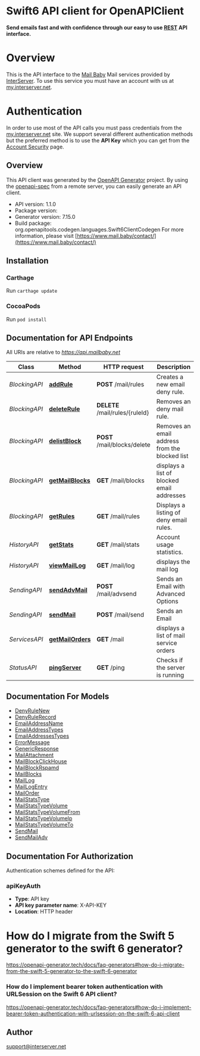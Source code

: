 # Swift6 API client for OpenAPIClient

**Send emails fast and with confidence through our easy to use [REST](https://en.wikipedia.org/wiki/Representational_state_transfer) API interface.**
# Overview
This is the API interface to the [Mail Baby](https//mail.baby/) Mail services provided by [InterServer](https://www.interserver.net). To use this service you must have an account with us at [my.interserver.net](https://my.interserver.net).
# Authentication
In order to use most of the API calls you must pass credentials from the [my.interserver.net](https://my.interserver.net/) site.
We support several different authentication methods but the preferred method is to use the **API Key** which you can get from the [Account Security](https://my.interserver.net/account_security) page.


## Overview
This API client was generated by the [OpenAPI Generator](https://openapi-generator.tech) project.  By using the [openapi-spec](https://github.com/OAI/OpenAPI-Specification) from a remote server, you can easily generate an API client.

- API version: 1.1.0
- Package version: 
- Generator version: 7.15.0
- Build package: org.openapitools.codegen.languages.Swift6ClientCodegen
For more information, please visit [https://www.mail.baby/contact/](https://www.mail.baby/contact/)

## Installation

### Carthage

Run `carthage update`

### CocoaPods

Run `pod install`

## Documentation for API Endpoints

All URIs are relative to *https://api.mailbaby.net*

Class | Method | HTTP request | Description
------------ | ------------- | ------------- | -------------
*BlockingAPI* | [**addRule**](docs/BlockingAPI.md#addrule) | **POST** /mail/rules | Creates a new email deny rule.
*BlockingAPI* | [**deleteRule**](docs/BlockingAPI.md#deleterule) | **DELETE** /mail/rules/{ruleId} | Removes an deny mail rule.
*BlockingAPI* | [**delistBlock**](docs/BlockingAPI.md#delistblock) | **POST** /mail/blocks/delete | Removes an email address from the blocked list
*BlockingAPI* | [**getMailBlocks**](docs/BlockingAPI.md#getmailblocks) | **GET** /mail/blocks | displays a list of blocked email addresses
*BlockingAPI* | [**getRules**](docs/BlockingAPI.md#getrules) | **GET** /mail/rules | Displays a listing of deny email rules.
*HistoryAPI* | [**getStats**](docs/HistoryAPI.md#getstats) | **GET** /mail/stats | Account usage statistics.
*HistoryAPI* | [**viewMailLog**](docs/HistoryAPI.md#viewmaillog) | **GET** /mail/log | displays the mail log
*SendingAPI* | [**sendAdvMail**](docs/SendingAPI.md#sendadvmail) | **POST** /mail/advsend | Sends an Email with Advanced Options
*SendingAPI* | [**sendMail**](docs/SendingAPI.md#sendmail) | **POST** /mail/send | Sends an Email
*ServicesAPI* | [**getMailOrders**](docs/ServicesAPI.md#getmailorders) | **GET** /mail | displays a list of mail service orders
*StatusAPI* | [**pingServer**](docs/StatusAPI.md#pingserver) | **GET** /ping | Checks if the server is running


## Documentation For Models

 - [DenyRuleNew](docs/DenyRuleNew.md)
 - [DenyRuleRecord](docs/DenyRuleRecord.md)
 - [EmailAddressName](docs/EmailAddressName.md)
 - [EmailAddressTypes](docs/EmailAddressTypes.md)
 - [EmailAddressesTypes](docs/EmailAddressesTypes.md)
 - [ErrorMessage](docs/ErrorMessage.md)
 - [GenericResponse](docs/GenericResponse.md)
 - [MailAttachment](docs/MailAttachment.md)
 - [MailBlockClickHouse](docs/MailBlockClickHouse.md)
 - [MailBlockRspamd](docs/MailBlockRspamd.md)
 - [MailBlocks](docs/MailBlocks.md)
 - [MailLog](docs/MailLog.md)
 - [MailLogEntry](docs/MailLogEntry.md)
 - [MailOrder](docs/MailOrder.md)
 - [MailStatsType](docs/MailStatsType.md)
 - [MailStatsTypeVolume](docs/MailStatsTypeVolume.md)
 - [MailStatsTypeVolumeFrom](docs/MailStatsTypeVolumeFrom.md)
 - [MailStatsTypeVolumeIp](docs/MailStatsTypeVolumeIp.md)
 - [MailStatsTypeVolumeTo](docs/MailStatsTypeVolumeTo.md)
 - [SendMail](docs/SendMail.md)
 - [SendMailAdv](docs/SendMailAdv.md)


<a id="documentation-for-authorization"></a>
## Documentation For Authorization


Authentication schemes defined for the API:
<a id="apiKeyAuth"></a>
### apiKeyAuth

- **Type**: API key
- **API key parameter name**: X-API-KEY
- **Location**: HTTP header


# How do I migrate from the Swift 5 generator to the swift 6 generator?

https://openapi-generator.tech/docs/faq-generators#how-do-i-migrate-from-the-swift-5-generator-to-the-swift-6-generator

### How do I implement bearer token authentication with URLSession on the Swift 6 API client?

https://openapi-generator.tech/docs/faq-generators#how-do-i-implement-bearer-token-authentication-with-urlsession-on-the-swift-6-api-client

## Author

support@interserver.net

